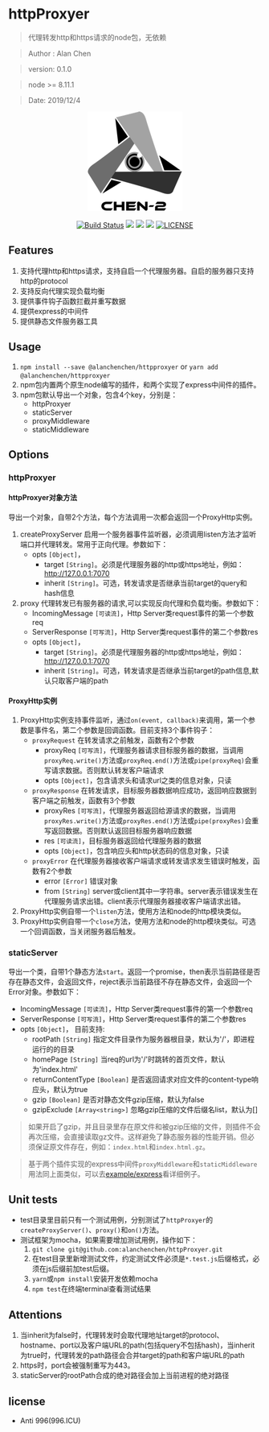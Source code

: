 # httpProxyer

> 代理转发http和https请求的node包，无依赖

> Author : Alan Chen

> version: 0.1.0

> node >= 8.11.1

> Date: 2019/12/4

<div align="center">

[![](assets/logo.png)](https://www.npmjs.com/package/@alanchenchen/httpproxyer)

[![Build Status](https://travis-ci.org/alanchenchen/httpProxyer.svg?branch=master)](https://travis-ci.org/alanchenchen/httpProxyer)
![](https://img.shields.io/npm/v/@alanchenchen/httpproxyer.svg)
![](https://img.shields.io/node/v/@alanchenchen/httpproxyer.svg)
![](https://img.shields.io/npm/dt/@alanchenchen/httpproxyer.svg)
[![LICENSE](https://img.shields.io/badge/license-Anti%20996-blue.svg)](https://github.com/996icu/996.ICU/blob/master/LICENSE)

</div>

## Features
1. 支持代理http和https请求，支持自启一个代理服务器。自启的服务器只支持http的protocol
2. 支持反向代理实现负载均衡
3. 提供事件钩子函数拦截并重写数据
4. 提供express的中间件
5. 提供静态文件服务器工具

## Usage 

1. `npm install --save @alanchenchen/httpproxyer` or `yarn add @alanchenchen/httpproxyer`
2. npm包内置两个原生node编写的插件，和两个实现了express中间件的插件。
3. npm包默认导出一个对象，包含4个key，分别是：
    * httpProxyer
    * staticServer
    * proxyMiddleware
    * staticMiddleware

## Options
### httpProxyer
#### httpProxyer对象方法
导出一个对象，自带2个方法，每个方法调用一次都会返回一个ProxyHttp实例。

1. createProxyServer 启用一个服务器事件监听器，必须调用listen方法才监听端口并代理转发。常用于正向代理。参数如下：
    * opts `[Object]`，
        *  target `[String]`。必须是代理服务器的http或https地址，例如：http://127.0.0.1:7070
        *  inherit `[String]`。可选，转发请求是否继承当前target的query和hash信息
2. proxy 代理转发已有服务器的请求,可以实现反向代理和负载均衡。参数如下：
    * IncomingMessage `[可读流]`，Http Server类request事件的第一个参数req
    * ServerResponse `[可写流]`，Http Server类request事件的第二个参数res
    * opts `[Object]`，
        *  target `[String]`。必须是代理服务器的http或https地址，例如：http://127.0.0.1:7070
        *  inherit `[String]`。可选，转发请求是否继承当前target的path信息,默认只取客户端的path

#### ProxyHttp实例 
1. ProxyHttp实例支持事件监听，通过`on(event, callback)`来调用，第一个参数是事件名，第二个参数是回调函数。目前支持3个事件钩子：
    * `proxyRequest` 在转发请求之前触发，函数有2个参数
        * proxyReq `[可写流]`，代理服务器请求目标服务器的数据，当调用`proxyReq.write()`方法或`proxyReq.end()`方法或`pipe(proxyReq)`会重写请求数据。否则默认转发客户端请求
        * opts `[Object]`，包含请求头和请求url之类的信息对象，只读
    * `proxyResponse` 在转发请求，目标服务器数据响应成功，返回响应数据到客户端之前触发，函数有3个参数
        * proxyRes `[可写流]`，代理服务器返回给源请求的数据，当调用`proxyRes.write()`方法或`proxyRes.end()`方法或`pipe(proxyRes)`会重写返回数据。否则默认返回目标服务器响应数据
        * res `[可读流]`，目标服务器返回给代理服务器的数据
        * opts  `[Object]`，包含响应头和http状态码的信息对象，只读
    * `proxyError` 在代理服务器接收客户端请求或转发请求发生错误时触发，函数有2个参数
        * error `[Error]` 错误对象
        * from `[String]` server或client其中一字符串。server表示错误发生在代理服务请求出错。client表示代理服务器接收客户端请求出错。  
2. ProxyHttp实例自带一个`listen`方法，使用方法和node的http模块类似。
3. ProxyHttp实例自带一个`close`方法，使用方法和node的http模块类似。可选一个回调函数，当关闭服务器后触发。

### staticServer 
导出一个类，自带1个静态方法`start`。返回一个promise，then表示当前路径是否存在静态文件，会返回文件，reject表示当前路径不存在静态文件，会返回一个Error对象。参数如下：
* IncomingMessage `[可读流]`，Http Server类request事件的第一个参数req
* ServerResponse `[可写流]`，Http Server类request事件的第二个参数res
* opts `[Object]`， 目前支持:
    * rootPath `[String]` 指定文件目录作为服务器根目录，默认为'/'，即进程运行的的目录
    * homePage `[String]` 当req的url为'/'时跳转的首页文件，默认为'index.html'
    * returnContentType `[Boolean]` 是否返回请求对应文件的content-type响应头，默认为true
    * gzip `[Boolean]` 是否对静态文件gzip压缩，默认为false
    * gzipExclude `[Array<string>]` 忽略gzip压缩的文件后缀名list，默认为[]

> 如果开启了gzip，并且目录里存在原文件和被gzip压缩的文件，则插件不会再次压缩，会直接读取gz文件。这样避免了静态服务器的性能开销。但必须保证原文件存在，例如：`index.html`和`index.html.gz`。

> 基于两个插件实现的express中间件`proxyMiddleware`和`staticMiddleware`用法同上面类似，可以去[example/express](./example/express/index.js)看详细例子。 

## Unit tests
* test目录里目前只有一个测试用例，分别测试了`httpProxyer`的`createProxyServer()`、`proxy()`和`on()`方法。
* 测试框架为mocha，如果需要增加测试用例，操作如下：
    1. `git clone git@github.com:alanchenchen/httpProxyer.git`
    2. 在test目录里新增测试文件，约定测试文件必须是`*.test.js`后缀格式，必须在js后缀前加test后缀。
    3. `yarn`或`npm install`安装开发依赖mocha
    4. `npm test`在终端terminal查看测试结果

## Attentions
1. 当inherit为false时，代理转发时会取代理地址target的protocol、hostname、port以及客户端URL的path(包括query不包括hash)，当inherit为true时，代理转发的path路径会合并target的path和客户端URL的path
2. https时，port会被强制重写为443。
3. staticServer的rootPath合成的绝对路径会加上当前进程的绝对路径

## license
* Anti 996(996.ICU)
